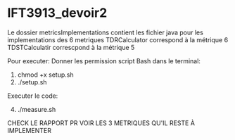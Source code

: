 # IFT3913_devoir2
Le dossier metricsImplementations contient les fichier java pour les implementations des 6 metriques
TDRCalculator correspond à la métrique 6
TDSTCalculatir correscpond à la métrique 5

Pour executer:
Donner les permission script Bash dans le terminal:

  1) chmod +x setup.sh
  2) ./setup.sh
     
Executer le code:

  4) ./measure.sh


  CHECK LE RAPPORT PR VOIR LES 3 METRIQUES QU'IL RESTE À IMPLEMENTER
